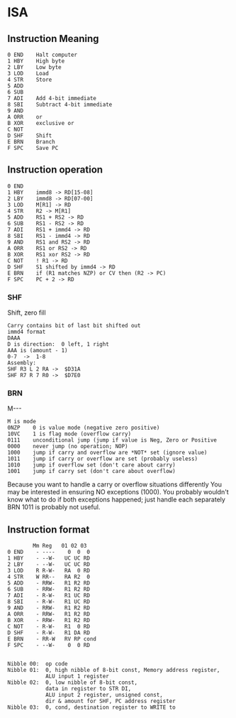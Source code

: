 <!-- Author:  Lyall Jonathan Di Trapani =========|=========|======== -->
ISA
===


Instruction Meaning
-------------------

    0 END    Halt computer
    1 HBY    High byte
    2 LBY    Low byte
    3 LOD    Load
    4 STR    Store
    5 ADD
    6 SUB
    7 ADI    Add 4-bit immediate
    8 SBI    Subtract 4-bit immediate
    9 AND
    A ORR    or
    B XOR    exclusive or
    C NOT
    D SHF    Shift
    E BRN    Branch
    F SPC    Save PC


Instruction operation
--------------------

    0 END
    1 HBY    immd8 -> RD[15-08]
    2 LBY    immd8 -> RD[07-00]
    3 LOD    M[R1] -> RD
    4 STR    R2 -> M[R1]
    5 ADD    RS1 + RS2 -> RD
    6 SUB    RS1 - RS2 -> RD
    7 ADI    RS1 + immd4 -> RD
    8 SBI    RS1 - immd4 -> RD
    9 AND    RS1 and RS2 -> RD
    A ORR    RS1 or RS2 -> RD
    B XOR    RS1 xor RS2 -> RD
    C NOT    ! R1 -> RD
    D SHF    S1 shifted by immd4 -> RD
    E BRN    if (R1 matches NZP) or CV then (R2 -> PC)
    F SPC    PC + 2 -> RD


### SHF ###

Shift, zero fill

    Carry contains bit of last bit shifted out
    immd4 format
    DAAA
    D is direction:  0 left, 1 right
    AAA is (amount - 1)
    0-7  ->  1-8
    Assembly:
    SHF R3 L 2 RA ->  $D31A
    SHF R7 R 7 R0 ->  $D7E0


### BRN ###

M---

    M is mode
    0NZP    0 is value mode (negative zero positive)
    10VC    1 is flag mode (overflow carry)
    0111    unconditional jump (jump if value is Neg, Zero or Positive
    0000    never jump (no operation; NOP)
    1000    jump if carry and overflow are *NOT* set (ignore value)
    1011    jump if carry or overflow are set (probably useless)
    1010    jump if overflow set (don't care about carry)
    1001    jump if carry set (don't care about overflow)

Because you want to handle a carry or overflow situations differently
You may be interested in ensuring NO exceptions (1000). You probably
wouldn't know what to do if both exceptions happened;
just handle each separately
BRN 1011 is probably not useful.


Instruction format
------------------

            Mm Reg   01 02 03
    0 END    - ----    0  0  0
    1 HBY    - --W-   UC UC RD
    2 LBY    - --W-   UC UC RD
    3 LOD    R R-W-   RA  0 RD
    4 STR    W RR--   RA R2  0
    5 ADD    - RRW-   R1 R2 RD
    6 SUB    - RRW-   R1 R2 RD
    7 ADI    - R-W-   R1 UC RD
    8 SBI    - R-W-   R1 UC RD
    9 AND    - RRW-   R1 R2 RD
    A ORR    - RRW-   R1 R2 RD
    B XOR    - RRW-   R1 R2 RD
    C NOT    - R-W-   R1  0 RD
    D SHF    - R-W-   R1 DA RD
    E BRN    - RR-W   RV RP cond
    F SPC    - --W-    0  0 RD


    Nibble 00:  op code
    Nibble 01:  0, high nibble of 8-bit const, Memory address register,
                ALU input 1 register
    Nibble 02:  0, low nibble of 8-bit const,
                data in register to STR DI,
                ALU input 2 register, unsigned const,
                dir & amount for SHF, PC address register
    Nibble 03:  0, cond, destination register to WRITE to
